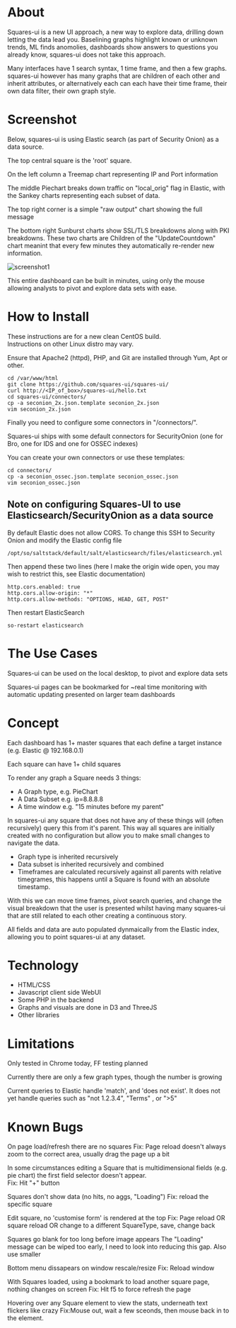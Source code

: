 # About

Squares-ui is a new UI approach, a new way to explore data, drilling down letting the data lead you.
Baselining graphs highlight known or unknown trends, ML finds anomolies, dashboards show answers to questions you already know, squares-ui does not take this approach.

Many interfaces have 1 search syntax, 1 time frame, and then a few graphs.
squares-ui however has many graphs that are children of each other and inherit attributes, or alternatively each can each have their time frame, their own data filter, their own graph style.

# Screenshot

Below, squares-ui is using Elastic search (as part of Security Onion) as a data source.

The top central square is the 'root' square.

On the left column a Treemap chart representing IP and Port information

The middle Piechart breaks down traffic on "local_orig" flag in Elastic, with the Sankey charts representing each subset of data.

The top right corner is a simple "raw output" chart showing the full message

The bottom right Sunburst charts show SSL/TLS breakdowns along with PKI breakdowns.  These two charts are Children of the "UpdateCountdown" chart meanint that every few minutes they automatically re-render new information.

![screenshot1](https://github.com/squares-ui/squares-ui/blob/master/screenshots/squares-ui-1.png)

This entire dashboard can be built in minutes, using only the mouse allowing analysts to pivot and explore data sets with ease.


# How to Install

These instructions are for a new clean CentOS build.  
Instructions on other Linux distro may vary.

Ensure that Apache2 (httpd), PHP, and Git are installed through Yum, Apt or other.


```
cd /var/www/html
git clone https://github.com/squares-ui/squares-ui/
curl http://<IP_of_box>/squares-ui/hello.txt
cd squares-ui/connectors/
cp -a seconion_2x.json.template seconion_2x.json
vim seconion_2x.json
```

Finally you need to configure some connectors in "/connectors/".

Squares-ui ships with some default connectors for SecurityOnion (one for Bro, one for IDS and one for OSSEC indexes)

You can create your own connectors or use these templates:

```
cd connectors/
cp -a seconion_ossec.json.template seconion_ossec.json
vim seconion_ossec.json
```

## Note on configuring Squares-UI to use Elasticsearch/SecurityOnion as a data source

By default Elastic does not allow CORS.  To change this SSH to Security Onion and modify the Elastic config file

```
/opt/so/saltstack/default/salt/elasticsearch/files/elasticsearch.yml
```

Then append these two lines (here I make the origin wide open, you may wish to restrict this, see Elastic documentation)

```
http.cors.enabled: true
http.cors.allow-origin: "*"
http.cors.allow-methods: "OPTIONS, HEAD, GET, POST"
```

Then restart ElasticSearch
```
so-restart elasticsearch
```

# The Use Cases

Squares-ui can be used on the local desktop, to pivot and explore data sets

Squares-ui pages can be bookmarked for ~real time monitoring with automatic updating presented on larger team dashboards

# Concept

Each dashboard has 1+ master squares that each define a target instance (e.g. Elastic @ 192.168.0.1)

Each square can have 1+ child squares

To render any graph a Square needs 3 things: 
- A Graph type, e.g. PieChart
- A Data Subset e.g. ip=8.8.8.8
- A time window e.g. "15 minutes before my parent"

In squares-ui any square that does not have any of these things will (often recursively) query this from it's parent.  This way all squares are initially created with no configuration but allow you to make small changes to navigate the data.

- Graph type is inherited recursively
- Data subset is inherited recursively and combined
- Timeframes are calculated recursively against all parents with relative timegrames, this happens until a Square is found with an absolute timestamp.

With this we can move time frames, pivot search queries, and change the visual breakdown that the user is presented whilst having many squares-ui that are still related to each other creating a continuous story.

All fields and data are auto populated dynmaically from the Elastic index, allowing you to point squares-ui at any dataset.

# Technology

- HTML/CSS
- Javascript client side WebUI
- Some PHP in the backend
- Graphs and visuals are done in D3 and ThreeJS
- Other libraries

# Limitations

Only tested in Chrome today, FF testing planned

Currently there are only a few graph types, though the number is growing

Current queries to Elastic handle 'match', and 'does not exist'.  It does not yet handle queries such as "not 1.2.3.4", "Terms" , or ">5"

# Known Bugs

On page load/refresh there are no squares
Fix: Page reload doesn't always zoom to the correct area, usually drag the page up a bit

In some circumstances editing a Square that is multidimensional fields (e.g. pie chart) the first field selector doesn't appear.  
Fix: Hit "+" button 

Squares don't show data (no hits, no aggs, "Loading")
Fix: reload the specific square

Edit square, no 'customise form' is rendered at the top
Fix: Page reload OR square reload OR change to a different SquareType, save, change back

Squares go blank for too long before image appears
The "Loading" message can be wiped too early, I need to look into reducing this gap.  Also use smaller 

Bottom menu dissapears on window rescale/resize
Fix: Reload window

With Squares loaded, using a bookmark to load another square page, nothing changes on screen
Fix: Hit f5 to force refresh the page

Hovering over any Square element to view the stats, underneath text flickers like crazy
Fix:Mouse out, wait a few sceonds, then mouse back in to the element.  
